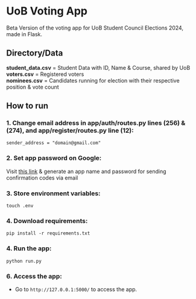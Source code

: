 # UoB Voting App 

Beta Version of the voting app for UoB Student Council Elections 2024, made in Flask. 

## Directory/Data

**student_data.csv** = Student Data with ID, Name & Course, shared by UoB  
**voters.csv** = Registered voters  
**nominees.csv** = Candidates running for election with their respective position & vote count

## How to run


### 1. Change email address in app/auth/routes.py lines (256) & (274), and app/register/routes.py line (12):
```
sender_address = "domain@gmail.com" 
```
### 2. Set app password on Google:
Visit [this link](https://accounts.google.com/v3/signin/identifier?continue=https%3A%2F%2Fmyaccount.google.com%2Fapppasswords&followup=https%3A%2F%2Fmyaccount.google.com%2Fapppasswords&ifkv=ASKXGp0mvda2mUS-4Iuq-oDCKDcqVEnbEjmFCNtztqKCJEOzwiC8zJQC6L1UTsauBa8d1T2HFUBu5A&osid=1&passive=1209600&rart=ANgoxcctWpClpk-e1e82lr36OXRpFS3yNTPoIQeGw7Gx1E_m8sTNMKNtUfkrYmm0REjRyYB_NygDdRaj6jyfNM_F_IDCclLfdg&service=accountsettings&flowName=GlifWebSignIn&flowEntry=ServiceLogin&dsh=S-32962069%3A1706579171935790&theme=glif) & generate an app name and password for sending confirmation codes via email

### 3. Store environment variables:

```
touch .env
```

### 4. Download requirements:

```
pip install -r requirements.txt
```

### 4. Run the app:

```
python run.py
```

### 6. Access the app:
- Go to `http://127.0.0.1:5000/` to access the app.

